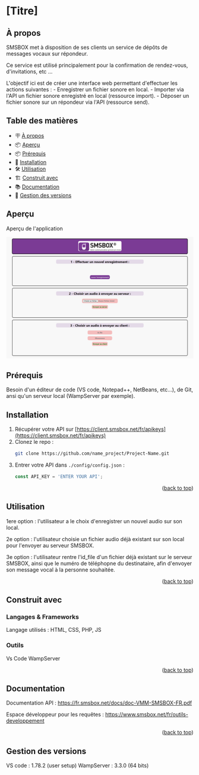 # [Titre]

## À propos

SMSBOX met à disposition de ses clients un service de dépôts de messages vocaux sur répondeur.

Ce service est utilisé principalement pour la confirmation de rendez-vous, d'invitations, etc ...

L'objectif ici est de créer une interface web permettant d'effectuer les actions suivantes :
    - Enregistrer un fichier sonore en local.
    - Importer via l'API un fichier sonore enregistré en local (ressource import).
    - Déposer un fichier sonore sur un répondeur via l'API (ressource send).
 
## Table des matières

- 🪧 [À propos](#à-propos)
- 📦 [Aperçu](#Aperçu)
- 📦 [Prérequis](#prérequis)
- 🚀 [Installation](#installation)
- 🛠️ [Utilisation](#utilisation)
- 🏗️ [Construit avec](#construit-avec)
- 📚 [Documentation](#documentation)
- 🎉 [Gestion des versions](#gestion-des-versions)

## Aperçu

Aperçu de l'application

![Screenshot](apercu.png)

## Prérequis

Besoin d'un éditeur de code (VS code, Notepad++, NetBeans, etc...), de Git, ansi qu'un serveur local (WampServer par exemple).

## Installation

1. Récupérer votre API sur [https://client.smsbox.net/fr/apikeys](https://client.smsbox.net/fr/apikeys)
2. Clonez le repo :
   ```sh
   git clone https://github.com/name_project/Project-Name.git
   ```
3. Entrer votre API dans `./config/config.json` :
   ```js
   const API_KEY = 'ENTER YOUR API';
   ```

<p align="right">(<a href="#readme-top">back to top</a>)</p>

## Utilisation

1ere option : l'utilisateur a le choix d'enregistrer un nouvel audio sur son local.

2e option : l'utilisateur choisie un fichier audio déjà existant sur son local pour l'envoyer au serveur SMSBOX.

3e option : l'utilisateur rentre l'id_file d'un fichier déjà existant sur le serveur SMSBOX, ainsi que le numéro de téléphopne du destinataire, afin d'envoyer son message vocal à la personne souhaitée.

<p align="right">(<a href="#readme-top">back to top</a>)</p>

## Construit avec

### Langages & Frameworks

Langage utilisés : HTML, CSS, PHP, JS

### Outils

Vs Code
WampServer

<p align="right">(<a href="#readme-top">back to top</a>)</p>

## Documentation

Documentation API : https://fr.smsbox.net/docs/doc-VMM-SMSBOX-FR.pdf

Espace développeur pour les requêtes : https://www.smsbox.net/fr/outils-developpement

<p align="right">(<a href="#readme-top">back to top</a>)</p>

## Gestion des versions

VS code : 1.78.2 (user setup)
WampServer : 3.3.0 (64 bits)
